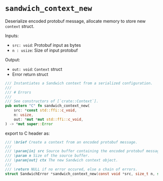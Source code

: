 # `sandwich_context_new`

Deserialize encoded protobuf message, allocate memory to store new `context` struct.

Inputs:

- `src: void`: Protobuf input as bytes
- `n : usize`: Size of input protobuf

Output:
- `out: void`: `Context` struct
- Error return struct

```rust
/// Instantiates a Sandwich context from a serialized configuration.
///
/// # Errors
///
/// See constructors of [`crate::Context`].
pub extern "C" fn sandwich_context_new(
    src: *const std::ffi::c_void,
    n: usize,
    out: *mut *mut std::ffi::c_void,
) -> *mut super::Error
```

export to C header as:

```c
/// \brief Create a context from an encoded protobuf message.
///
/// \param[in] src Source buffer containing the encoded protobuf message.
/// \param n Size of the source buffer.
/// \param[out] ctx The new Sandwich context object.
///
/// \return NULL if no error occured, else a chain of errors.
struct SandwichError *sandwich_context_new(const void *src, size_t n, struct SandwichContext **ctx);
```
